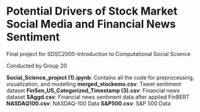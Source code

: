 # Potential Drivers of Stock Market Social Media and Financial News Sentiment
Final project for SDSC2005-Introduction to Computational Social Science

Conducted by Group 20

**Social_Science_project (1).ipynb**: Contains all the code for preprocessing, visualization, and modelling
**merged_stockemo.csv**: Tweet sentiment dataset
**FinSen_US_Categorized_Timestamp (3).csv**: Financial news dataset
**SAggd.csv**: Financial news sentiment data after applied FinBERT
**NASDAQ100.csv**: NASDAQ-100 Data
**S&P500.csv**: S&P 500 Data
